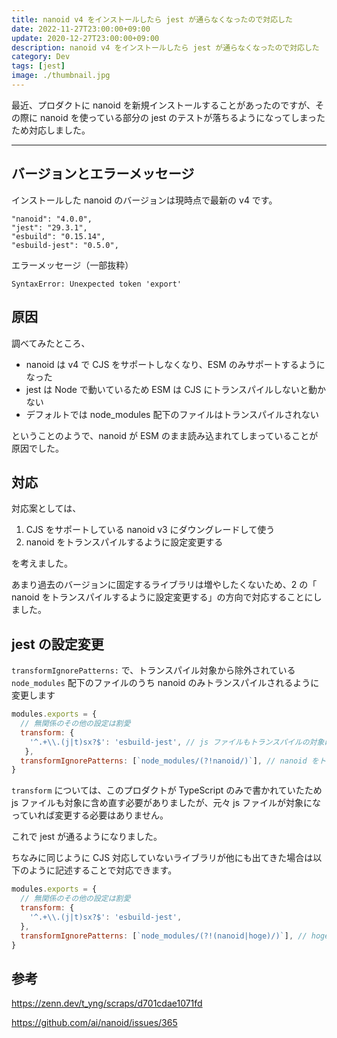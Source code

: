 ```yaml
---
title: nanoid v4 をインストールしたら jest が通らなくなったので対応した
date: 2022-11-27T23:00:00+09:00
update: 2020-12-27T23:00:00+09:00
description: nanoid v4 をインストールしたら jest が通らなくなったので対応した
category: Dev
tags: [jest]
image: ./thumbnail.jpg
---
```


最近、プロダクトに nanoid を新規インストールすることがあったのですが、その際に nanoid を使っている部分の jest のテストが落ちるようになってしまったため対応しました。

------

## バージョンとエラーメッセージ

インストールした nanoid のバージョンは現時点で最新の v4 です。

```
"nanoid": "4.0.0",
"jest": "29.3.1",
"esbuild": "0.15.14",
"esbuild-jest": "0.5.0",
```

エラーメッセージ（一部抜粋）

```shell
SyntaxError: Unexpected token 'export'
```

## 原因

調べてみたところ、

- nanoid は v4 で CJS をサポートしなくなり、ESM のみサポートするようになった
- jest は Node で動いているため ESM は CJS にトランスパイルしないと動かない
- デフォルトでは node_modules 配下のファイルはトランスパイルされない

ということのようで、nanoid が ESM のまま読み込まれてしまっていることが原因でした。

## 対応

対応案としては、

1. CJS をサポートしている nanoid v3 にダウングレードして使う
2. nanoid をトランスパイルするように設定変更する

を考えました。

あまり過去のバージョンに固定するライブラリは増やしたくないため、2 の「 nanoid をトランスパイルするように設定変更する」の方向で対応することにしました。

## jest の設定変更

`transformIgnorePatterns:` で、トランスパイル対象から除外されている `node_modules` 配下のファイルのうち nanoid のみトランスパイルされるように変更します

```js:title=jest.config.js
modules.exports = {
  // 無関係のその他の設定は割愛
  transform: {
    '^.+\\.(j|t)sx?$': 'esbuild-jest', // js ファイルもトランスパイルの対象にしておく
   },
  transformIgnorePatterns: [`node_modules/(?!nanoid/)`], // nanoid をトランスパイルする
}
```

`transform` については、このプロダクトが TypeScript のみで書かれていたため js ファイルも対象に含め直す必要がありましたが、元々 js ファイルが対象になっていれば変更する必要はありません。

これで jest が通るようになりました。

ちなみに同じように CJS 対応していないライブラリが他にも出てきた場合は以下のように記述することで対応できます。


```js:title=jest.config.js
modules.exports = {
  // 無関係のその他の設定は割愛
  transform: {
    '^.+\\.(j|t)sx?$': 'esbuild-jest',
  },
  transformIgnorePatterns: [`node_modules/(?!(nanoid|hoge)/)`], // hoge もトランスパイルする
}
```

## 参考

https://zenn.dev/t_yng/scraps/d701cdae1071fd

https://github.com/ai/nanoid/issues/365